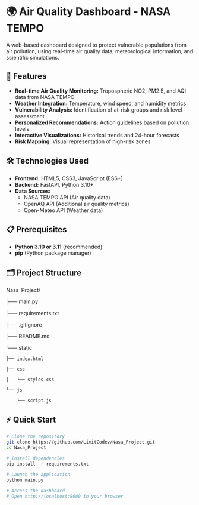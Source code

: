 # 🌍 Air Quality Dashboard - NASA TEMPO

A web-based dashboard designed to protect vulnerable populations from air pollution, using real-time air quality data, meteorological information, and scientific simulations.

## 🚀 Features
- **Real-time Air Quality Monitoring:** Tropospheric NO2, PM2.5, and AQI data from NASA TEMPO
- **Weather Integration:** Temperature, wind speed, and humidity metrics
- **Vulnerability Analysis:** Identification of at-risk groups and risk level assessment
- **Personalized Recommendations:** Action guidelines based on pollution levels
- **Interactive Visualizations:** Historical trends and 24-hour forecasts
- **Risk Mapping:** Visual representation of high-risk zones

## 🛠 Technologies Used
- **Frontend:** HTML5, CSS3, JavaScript (ES6+)
- **Backend:** FastAPI, Python 3.10+
- **Data Sources:** 
  - NASA TEMPO API (Air quality data)
  - OpenAQ API (Additional air quality metrics)
  - Open-Meteo API (Weather data)

## 📋 Prerequisites
- **Python 3.10 or 3.11** (recommended)
- **pip** (Python package manager)

## 🗂 Project Structure
Nasa_Project/

├── main.py

├── requirements.txt

├── .gitignore

├── README.md

└── static

    ├── index.html
    
    ├── css
    
    │   └── styles.css
    
    └── js
    
        └── script.js



## ⚡ Quick Start

```bash
# Clone the repository
git clone https://github.com/LimitCodev/Nasa_Project.git
cd Nasa_Project

# Install dependencies
pip install -r requirements.txt

# Launch the application
python main.py

# Access the dashboard
# Open http://localhost:8000 in your browser
